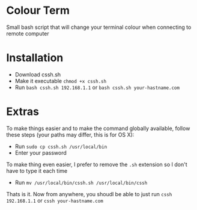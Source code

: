 Colour Term
===========

Small bash script that will change your terminal colour when connecting to remote computer


Installation
============

* Download cssh.sh
* Make it executable `chmod +x cssh.sh`
* Run `bash cssh.sh 192.168.1.1` or `bash cssh.sh your-hastname.com`

Extras
======
To make things easier and to make the command globally available, follow these steps (your paths may differ, this is for OS X):
* Run `sudo cp cssh.sh /usr/local/bin`
* Enter your password

To make thing even easier, I prefer to remove the `.sh` extension so I don't have to type it each time
* Run `mv /usr/local/bin/cssh.sh /usr/local/bin/cssh`

Thats is it. Now from anywhere, you shoudl be able to just run `cssh 192.168.1.1` or `cssh your-hastname.com`
